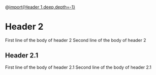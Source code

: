 @[import{Header 1,deep,depth=-1}](multi-block.md)
# Header 2
First line of the body of header 2
Second line of the body of header 2
## Header 2.1
First line of the body of header 2.1
Second line of the body of header 2.1